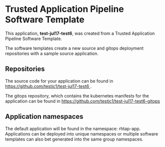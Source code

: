 # Trusted Application Pipeline Software Template

This application, **test-jul17-test6**, was created from a Trusted Application Pipeline Software Template.

The software templates create a new source and gitops deployment repositories with a sample source application. 

## Repositories

The source code for your application can be found in [https://github.com/testjc1/test-jul17-test6 ](https://github.com/testjc1/test-jul17-test6 ).
 
The gitops repository, which contains the kubernetes manifests for the application can be found in 
[https://github.com/testjc1/test-jul17-test6-gitops ](https://github.com/testjc1/test-jul17-test6-gitops ) 

## Application namespaces 

The default application will be found in the namespace: rhtap-app. Applications can be deployed into unique namespaces or multiple software templates can also bet generated into the same group namespaces.  
